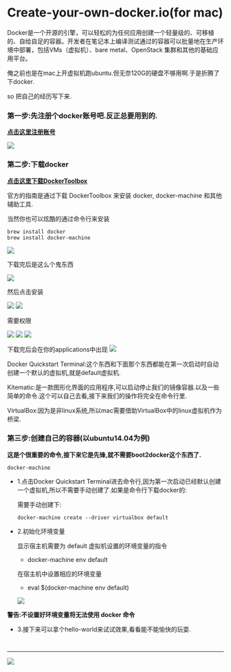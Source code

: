 # Create-your-own-docker.io(for mac)

Docker是一个开源的引擎，可以轻松的为任何应用创建一个轻量级的、可移植的、自给自足的容器。开发者在笔记本上编译测试通过的容器可以批量地在生产环境中部署，包括VMs（虚拟机）、bare metal、OpenStack 集群和其他的基础应用平台。 

俺之前也是在mac上开虚拟机跑ubuntu.但无奈120G的硬盘不够用啊.于是折腾了下docker.

so 把自己的经历写下来.

### 第一步:先注册个docker账号吧.反正总要用到的.
**[点击这里注册账号](https://hub.docker.com/)**

![](./register.png)

### 第二步:下载docker
**[点击这里下载DockerToolbox](https://www.docker.com/products/docker-toolbox)**

官方的指南是通过下载  DockerToolbox 来安装 docker, docker-machine 和其他辅助工具.

当然你也可以炫酷的通过命令行来安装

```
brew install docker 
brew install docker-machine

```


![](./toolbox.png)

下载完后是这么个鬼东西

![](./dockerToolbox.png)

然后点击安装

![](./install1.jpeg)
![](./install2.jpeg)

需要权限

![](./install3.jpeg)
![](./install4.jpeg)
![](./install5.jpeg)


下载完后会在你的applications中出现
![](./box.png)


Docker Quickstart Terminal:这个东西和下面那个东西都能在第一次启动时自动创建一个默认的虚拟机,就是default虚拟机.

Kitematic:是一款图形化界面的应用程序,可以启动停止我们的镜像容器.以及一些简单的命令.这个可以自己去看,接下来我们的操作将完全在命令行里.

VirtualBox:因为是非linux系统,所以mac需要借助VirtualBox中的linux虚拟机作为桥梁.

### 第三步:创建自己的容器(以ubuntu14.04为例)
**这是个很重要的命令,接下来它是先锋,就不需要boot2docker这个东西了.**

```
docker-machine
```

* 1.点击Docker Quickstart Terminal进去命令行,因为第一次启动已经默认创建一个虚拟机,所以不需要手动创建了.如果是命令行下载docker的:

	需要手动创建下:
	
	```
	docker-machine create --driver virtualbox default
	```

* 2.初始化环境变量

	显示宿主机需要为 default 虚拟机设置的环境变量的指令
	
	* docker-machine env default 
	
	在宿主机中设置相应的环境变量
	
	* eval $(docker-machine env default)
	
	![](./default.png)

**警告:不设置好环境变量将无法使用 docker 命令**

* 3.接下来可以拿个hello-world来试试效果,看看能不能愉快的玩耍.
```


```

---
![](./alihanniba.png)
